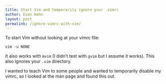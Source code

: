 ```yaml
---
title: Start Vim and temporarily ignore your .vimrc
author: Evan Hahn
layout: post
permalink: /ignore-vimrc-with-vim/
---
```

To start Vim without looking at your vimrc file:

    vim -u NONE

It also works with `mvim` (I didn't test with `gvim` but I assume it works). This also ignores your `.vim` directory.

I wanted to teach Vim to some people and wanted to temporarily disable my vimrc, so I looked at the man page and found this out.

